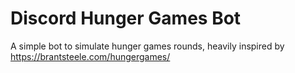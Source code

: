 # Discord Hunger Games Bot

A simple bot to simulate hunger games rounds, heavily inspired by https://brantsteele.com/hungergames/

